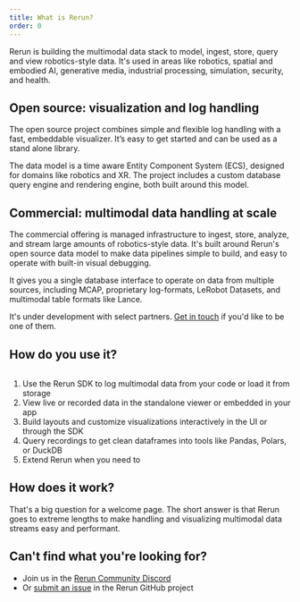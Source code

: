 ```yaml
---
title: What is Rerun?
order: 0
---
```


Rerun is building the multimodal data stack to model, ingest, store, query and view robotics-style data.
It's used in areas like robotics, spatial and embodied AI, generative media, industrial processing, simulation, security, and health.

## Open source: visualization and log handling
The open source project combines simple and flexible log handling with a fast, embeddable visualizer.
It’s easy to get started and can be used as a stand alone library.

The data model is a time aware Entity Component System (ECS), designed for domains like robotics and XR.
The project includes a custom database query engine and rendering engine, both built around this model.

## Commercial: multimodal data handling at scale
The commercial offering is managed infrastructure to ingest, store, analyze, and stream large amounts of robotics-style data.
It's built around Rerun's open source data model to make data pipelines simple to build, and easy to operate with built-in visual debugging.

It gives you a single database interface to operate on data from multiple sources, including MCAP, proprietary log-formats, LeRobot Datasets,
and multimodal table formats like Lance.

It's under development with select partners. [Get in touch](https://5li7zhj98k8.typeform.com/to/a5XDpBkZ) if you'd like to be one of them.


## How do you use it?

<picture>
  <img src="https://static.rerun.io/rerun-overview-new/1752fc259eef34f3aa8151b21b5937bc0bc2ad38/full.png" alt="">
  <source media="(max-width: 480px)" srcset="https://static.rerun.io/rerun-overview-new/1752fc259eef34f3aa8151b21b5937bc0bc2ad38/480w.png">
  <source media="(max-width: 768px)" srcset="https://static.rerun.io/rerun-overview-new/1752fc259eef34f3aa8151b21b5937bc0bc2ad38/768w.png">
  <source media="(max-width: 1024px)" srcset="https://static.rerun.io/rerun-overview-new/1752fc259eef34f3aa8151b21b5937bc0bc2ad38/1024w.png">
  <source media="(max-width: 1200px)" srcset="https://static.rerun.io/rerun-overview-new/1752fc259eef34f3aa8151b21b5937bc0bc2ad38/1200w.png">
</picture>

1. Use the Rerun SDK to log multimodal data from your code or load it from storage
2. View live or recorded data in the standalone viewer or embedded in your app
3. Build layouts and customize visualizations interactively in the UI or through the SDK
4. Query recordings to get clean dataframes into tools like Pandas, Polars, or DuckDB
5. Extend Rerun when you need to

## How does it work?
That's a big question for a welcome page. The short answer is that
Rerun goes to extreme lengths to make handling and visualizing
multimodal data streams easy and performant.

## Can't find what you're looking for?

- Join us in the [Rerun Community Discord](https://discord.gg/xwcxHUjD35)
- Or [submit an issue](https://github.com/rerun-io/rerun/issues) in the Rerun GitHub project

